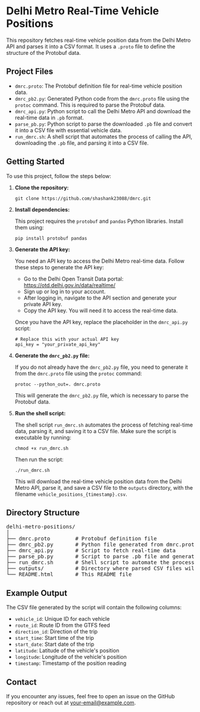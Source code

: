 <!DOCTYPE html>
<html lang="en">
<head>
  <meta charset="UTF-8">
  <meta name="viewport" content="width=device-width, initial-scale=1.0">
  <!-- <title>Delhi Metro Real-Time Vehicle Positions</title> -->
</head>
<body>

<h1>Delhi Metro Real-Time Vehicle Positions</h1>

<p>This repository fetches real-time vehicle position data from the Delhi Metro API and parses it into a CSV format. It uses a <code>.proto</code> file to define the structure of the Protobuf data.</p>

<h2>Project Files</h2>

<ul>
  <li><code>dmrc.proto</code>: The Protobuf definition file for real-time vehicle position data.</li>
  <li><code>dmrc_pb2.py</code>: Generated Python code from the <code>dmrc.proto</code> file using the <code>protoc</code> command. This is required to parse the Protobuf data.</li>
  <li><code>dmrc_api.py</code>: Python script to call the Delhi Metro API and download the real-time data in <code>.pb</code> format.</li>
  <li><code>parse_pb.py</code>: Python script to parse the downloaded <code>.pb</code> file and convert it into a CSV file with essential vehicle data.</li>
  <li><code>run_dmrc.sh</code>: A shell script that automates the process of calling the API, downloading the <code>.pb</code> file, and parsing it into a CSV file.</li>
</ul>

<h2>Getting Started</h2>

<p>To use this project, follow the steps below:</p>

<ol>
  <li><strong>Clone the repository:</strong></li>
  <pre><code>git clone https://github.com/shashank23088/dmrc.git</code></pre>

  <li><strong>Install dependencies:</strong></li>
  <p>This project requires the <code>protobuf</code> and <code>pandas</code> Python libraries. Install them using:</p>
  <pre><code>pip install protobuf pandas</code></pre>

  <li><strong>Generate the API key:</strong></li>
  <p>You need an API key to access the Delhi Metro real-time data. Follow these steps to generate the API key:</p>
  <ul>
    <li>Go to the Delhi Open Transit Data portal: <a href="https://otd.delhi.gov.in/data/realtime/" target="_blank">https://otd.delhi.gov.in/data/realtime/</a></li>
    <li>Sign up or log in to your account.</li>
    <li>After logging in, navigate to the API section and generate your private API key.</li>
    <li>Copy the API key. You will need it to access the real-time data.</li>
  </ul>
  <p>Once you have the API key, replace the placeholder in the <code>dmrc_api.py</code> script:</p>
  <pre><code># Replace this with your actual API key
api_key = "your_private_api_key"</code></pre>

  <li><strong>Generate the <code>dmrc_pb2.py</code> file:</strong></li>
  <p>If you do not already have the <code>dmrc_pb2.py</code> file, you need to generate it from the <code>dmrc.proto</code> file using the <code>protoc</code> command:</p>
  <pre><code>protoc --python_out=. dmrc.proto</code></pre>
  <p>This will generate the <code>dmrc_pb2.py</code> file, which is necessary to parse the Protobuf data.</p>

  <li><strong>Run the shell script:</strong></li>
  <p>The shell script <code>run_dmrc.sh</code> automates the process of fetching real-time data, parsing it, and saving it to a CSV file. Make sure the script is executable by running:</p>
  <pre><code>chmod +x run_dmrc.sh</code></pre>
  <p>Then run the script:</p>
  <pre><code>./run_dmrc.sh</code></pre>
  <p>This will download the real-time vehicle position data from the Delhi Metro API, parse it, and save a CSV file to the <code>outputs</code> directory, with the filename <code>vehicle_positions_{timestamp}.csv</code>.</p>
</ol>

<h2>Directory Structure</h2>

<pre>
delhi-metro-positions/
│
├── dmrc.proto        # Protobuf definition file
├── dmrc_pb2.py       # Python file generated from dmrc.proto using protoc
├── dmrc_api.py       # Script to fetch real-time data
├── parse_pb.py       # Script to parse .pb file and generate CSV
├── run_dmrc.sh       # Shell script to automate the process
├── outputs/          # Directory where parsed CSV files will be saved
└── README.html       # This README file
</pre>

<h2>Example Output</h2>

<p>The CSV file generated by the script will contain the following columns:</p>

<ul>
  <li><code>vehicle_id</code>: Unique ID for each vehicle</li>
  <li><code>route_id</code>: Route ID from the GTFS feed</li>
  <li><code>direction_id</code>: Direction of the trip</li>
  <li><code>start_time</code>: Start time of the trip</li>
  <li><code>start_date</code>: Start date of the trip</li>
  <li><code>latitude</code>: Latitude of the vehicle's position</li>
  <li><code>longitude</code>: Longitude of the vehicle's position</li>
  <li><code>timestamp</code>: Timestamp of the position reading</li>
</ul>

<h2>Contact</h2>
<p>If you encounter any issues, feel free to open an issue on the GitHub repository or reach out at <a href="shashank23088@iiitd.ac.in">your-email@example.com</a>.</p>

</body>
</html>